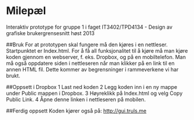Milepæl
====

  Interaktiv prototype for gruppe 1 i faget IT3402/TPD4134 - Design av grafiske brukergrensesnitt høst 2013

##Bruk
For at prototypen skal fungere må den kjøres i en nettleser. Startpunktet er Index.html. For å få all funksjonalitet til
å kjøre må man kjøre koden gjennom en webserver, f. eks. Dropbox, og på en mobiltelefon.
Man må også oppdatere siden i nettleseren når man klikker på en link til en annen HTML fil. 
Dette kommer av begrensninger i rammeverkene vi har brukt.

##Oppsett i Dropbox
1 Last ned koden
2 Legg koden inn i en ny mappe under Public mappen i Dropbox. 
3 Høyreklikk på Index.html og velg Copy Public Link. 
4 Åpne denne linken i nettleseren på mobilen. 

##Ferdig oppsett
Koden kjører også på:
http://gui.truls.me
